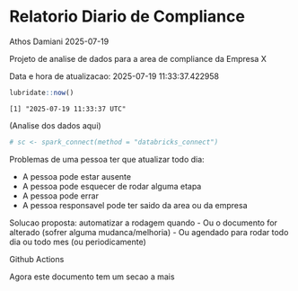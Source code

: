 # Relatorio Diario de Compliance
Athos Damiani
2025-07-19

Projeto de analise de dados para a area de compliance da Empresa X

Data e hora de atualizacao: 2025-07-19 11:33:37.422958

``` r
lubridate::now()
```

    [1] "2025-07-19 11:33:37 UTC"

(Analise dos dados aqui)

``` r
# sc <- spark_connect(method = "databricks_connect")
```

Problemas de uma pessoa ter que atualizar todo dia:

-   A pessoa pode estar ausente
-   A pessoa pode esquecer de rodar alguma etapa
-   A pessoa pode errar
-   A pessoa responsavel pode ter saido da area ou da empresa

Solucao proposta: automatizar a rodagem quando - Ou o documento for
alterado (sofrer alguma mudanca/melhoria) - Ou agendado para rodar todo
dia ou todo mes (ou periodicamente)

Github Actions

Agora este documento tem um secao a mais
